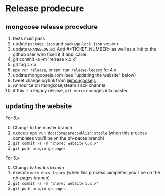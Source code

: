 # Release prodecure

## mongoose release procedure

1. tests must pass
2. update `package.json` and `package-lock.json` version
3. update `CHANGELOG.md`. Add #<TICKET_NUMBER> as well as a link to the github user who fixed it if applicable.
4. git commit -a -m 'release x.x.x'
5. git tag x.x.x
6. `npm run release`, or `npm run release-legacy` for 4.x
7. update mongoosejs.com (see "updating the website" below)
8. tweet changelog link from [@mongoosejs](https://twitter.com/mongoosejs)
9. Announce on mongoosejsteam slack channel
10. if this is a legacy release, `git merge` changes into master.

## updating the website

For 6.x

0. Change to the master branch
1. execute `npm run docs:prepare:publish:stable` (when this process completes you'll be on the gh-pages branch)
2. `git commit -a -m 'chore: website 6.x.x'`
3. `git push origin gh-pages`

For 5.x

0. Change to the 5.x branch
1. execute `make docs_legacy` (when this process completes you'll be on the gh-pages branch)
2. `git commit -a -m 'chore: website 5.x.x'`
3. `git push origin gh-pages`
